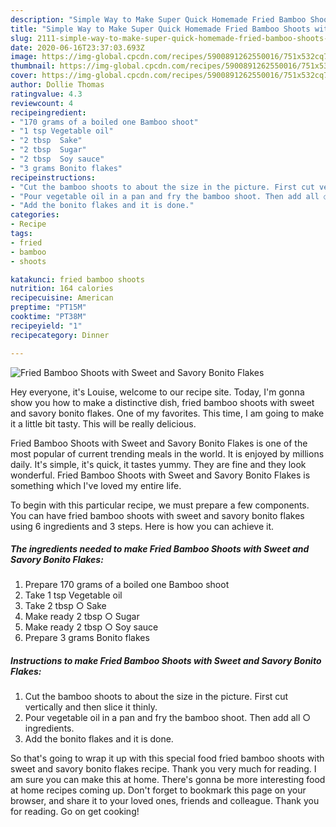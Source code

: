 ```yaml
---
description: "Simple Way to Make Super Quick Homemade Fried Bamboo Shoots with Sweet and Savory Bonito Flakes"
title: "Simple Way to Make Super Quick Homemade Fried Bamboo Shoots with Sweet and Savory Bonito Flakes"
slug: 2111-simple-way-to-make-super-quick-homemade-fried-bamboo-shoots-with-sweet-and-savory-bonito-flakes
date: 2020-06-16T23:37:03.693Z
image: https://img-global.cpcdn.com/recipes/5900891262550016/751x532cq70/fried-bamboo-shoots-with-sweet-and-savory-bonito-flakes-recipe-main-photo.jpg
thumbnail: https://img-global.cpcdn.com/recipes/5900891262550016/751x532cq70/fried-bamboo-shoots-with-sweet-and-savory-bonito-flakes-recipe-main-photo.jpg
cover: https://img-global.cpcdn.com/recipes/5900891262550016/751x532cq70/fried-bamboo-shoots-with-sweet-and-savory-bonito-flakes-recipe-main-photo.jpg
author: Dollie Thomas
ratingvalue: 4.3
reviewcount: 4
recipeingredient:
- "170 grams of a boiled one Bamboo shoot"
- "1 tsp Vegetable oil"
- "2 tbsp  Sake"
- "2 tbsp  Sugar"
- "2 tbsp  Soy sauce"
- "3 grams Bonito flakes"
recipeinstructions:
- "Cut the bamboo shoots to about the size in the picture. First cut vertically and then slice it thinly."
- "Pour vegetable oil in a pan and fry the bamboo shoot. Then add all ○ ingredients."
- "Add the bonito flakes and it is done."
categories:
- Recipe
tags:
- fried
- bamboo
- shoots

katakunci: fried bamboo shoots 
nutrition: 164 calories
recipecuisine: American
preptime: "PT15M"
cooktime: "PT38M"
recipeyield: "1"
recipecategory: Dinner

---
```



![Fried Bamboo Shoots with Sweet and Savory Bonito Flakes](https://img-global.cpcdn.com/recipes/5900891262550016/751x532cq70/fried-bamboo-shoots-with-sweet-and-savory-bonito-flakes-recipe-main-photo.jpg)

Hey everyone, it's Louise, welcome to our recipe site. Today, I'm gonna show you how to make a distinctive dish, fried bamboo shoots with sweet and savory bonito flakes. One of my favorites. This time, I am going to make it a little bit tasty. This will be really delicious.

Fried Bamboo Shoots with Sweet and Savory Bonito Flakes is one of the most popular of current trending meals in the world. It is enjoyed by millions daily. It's simple, it's quick, it tastes yummy. They are fine and they look wonderful. Fried Bamboo Shoots with Sweet and Savory Bonito Flakes is something which I've loved my entire life.




To begin with this particular recipe, we must prepare a few components. You can have fried bamboo shoots with sweet and savory bonito flakes using 6 ingredients and 3 steps. Here is how you can achieve it.

<!--inarticleads1-->

##### The ingredients needed to make Fried Bamboo Shoots with Sweet and Savory Bonito Flakes:

1. Prepare 170 grams of a boiled one Bamboo shoot
1. Take 1 tsp Vegetable oil
1. Take 2 tbsp ○ Sake
1. Make ready 2 tbsp ○ Sugar
1. Make ready 2 tbsp ○ Soy sauce
1. Prepare 3 grams Bonito flakes




<!--inarticleads2-->

##### Instructions to make Fried Bamboo Shoots with Sweet and Savory Bonito Flakes:

1. Cut the bamboo shoots to about the size in the picture. First cut vertically and then slice it thinly.
1. Pour vegetable oil in a pan and fry the bamboo shoot. Then add all ○ ingredients.
1. Add the bonito flakes and it is done.




So that's going to wrap it up with this special food fried bamboo shoots with sweet and savory bonito flakes recipe. Thank you very much for reading. I am sure you can make this at home. There's gonna be more interesting food at home recipes coming up. Don't forget to bookmark this page on your browser, and share it to your loved ones, friends and colleague. Thank you for reading. Go on get cooking!
